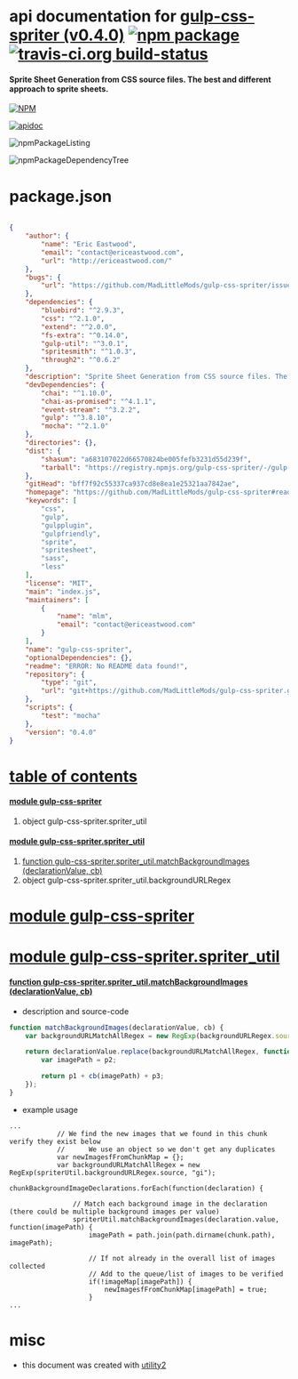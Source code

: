 # api documentation for  [gulp-css-spriter (v0.4.0)](https://github.com/MadLittleMods/gulp-css-spriter#readme)  [![npm package](https://img.shields.io/npm/v/npmdoc-gulp-css-spriter.svg?style=flat-square)](https://www.npmjs.org/package/npmdoc-gulp-css-spriter) [![travis-ci.org build-status](https://api.travis-ci.org/npmdoc/node-npmdoc-gulp-css-spriter.svg)](https://travis-ci.org/npmdoc/node-npmdoc-gulp-css-spriter)
#### Sprite Sheet Generation from CSS source files. The best and different approach to sprite sheets.

[![NPM](https://nodei.co/npm/gulp-css-spriter.png?downloads=true)](https://www.npmjs.com/package/gulp-css-spriter)

[![apidoc](https://npmdoc.github.io/node-npmdoc-gulp-css-spriter/build/screenCapture.buildNpmdoc.browser._2Fhome_2Ftravis_2Fbuild_2Fnpmdoc_2Fnode-npmdoc-gulp-css-spriter_2Ftmp_2Fbuild_2Fapidoc.html.png)](https://npmdoc.github.io/node-npmdoc-gulp-css-spriter/build/apidoc.html)

![npmPackageListing](https://npmdoc.github.io/node-npmdoc-gulp-css-spriter/build/screenCapture.npmPackageListing.svg)

![npmPackageDependencyTree](https://npmdoc.github.io/node-npmdoc-gulp-css-spriter/build/screenCapture.npmPackageDependencyTree.svg)



# package.json

```json

{
    "author": {
        "name": "Eric Eastwood",
        "email": "contact@ericeastwood.com",
        "url": "http://ericeastwood.com/"
    },
    "bugs": {
        "url": "https://github.com/MadLittleMods/gulp-css-spriter/issues"
    },
    "dependencies": {
        "bluebird": "^2.9.3",
        "css": "^2.1.0",
        "extend": "^2.0.0",
        "fs-extra": "^0.14.0",
        "gulp-util": "^3.0.1",
        "spritesmith": "^1.0.3",
        "through2": "^0.6.2"
    },
    "description": "Sprite Sheet Generation from CSS source files. The best and different approach to sprite sheets.",
    "devDependencies": {
        "chai": "^1.10.0",
        "chai-as-promised": "^4.1.1",
        "event-stream": "^3.2.2",
        "gulp": "^3.8.10",
        "mocha": "^2.1.0"
    },
    "directories": {},
    "dist": {
        "shasum": "a683107022d66570824be005fefb3231d55d239f",
        "tarball": "https://registry.npmjs.org/gulp-css-spriter/-/gulp-css-spriter-0.4.0.tgz"
    },
    "gitHead": "bff7f92c55337ca937cd8e8ea1e25321aa7842ae",
    "homepage": "https://github.com/MadLittleMods/gulp-css-spriter#readme",
    "keywords": [
        "css",
        "gulp",
        "gulpplugin",
        "gulpfriendly",
        "sprite",
        "spritesheet",
        "sass",
        "less"
    ],
    "license": "MIT",
    "main": "index.js",
    "maintainers": [
        {
            "name": "mlm",
            "email": "contact@ericeastwood.com"
        }
    ],
    "name": "gulp-css-spriter",
    "optionalDependencies": {},
    "readme": "ERROR: No README data found!",
    "repository": {
        "type": "git",
        "url": "git+https://github.com/MadLittleMods/gulp-css-spriter.git"
    },
    "scripts": {
        "test": "mocha"
    },
    "version": "0.4.0"
}
```



# <a name="apidoc.tableOfContents"></a>[table of contents](#apidoc.tableOfContents)

#### [module gulp-css-spriter](#apidoc.module.gulp-css-spriter)
1.  object <span class="apidocSignatureSpan">gulp-css-spriter.</span>spriter_util

#### [module gulp-css-spriter.spriter_util](#apidoc.module.gulp-css-spriter.spriter_util)
1.  [function <span class="apidocSignatureSpan">gulp-css-spriter.spriter_util.</span>matchBackgroundImages (declarationValue, cb)](#apidoc.element.gulp-css-spriter.spriter_util.matchBackgroundImages)
1.  object <span class="apidocSignatureSpan">gulp-css-spriter.spriter_util.</span>backgroundURLRegex



# <a name="apidoc.module.gulp-css-spriter"></a>[module gulp-css-spriter](#apidoc.module.gulp-css-spriter)



# <a name="apidoc.module.gulp-css-spriter.spriter_util"></a>[module gulp-css-spriter.spriter_util](#apidoc.module.gulp-css-spriter.spriter_util)

#### <a name="apidoc.element.gulp-css-spriter.spriter_util.matchBackgroundImages"></a>[function <span class="apidocSignatureSpan">gulp-css-spriter.spriter_util.</span>matchBackgroundImages (declarationValue, cb)](#apidoc.element.gulp-css-spriter.spriter_util.matchBackgroundImages)
- description and source-code
```javascript
function matchBackgroundImages(declarationValue, cb) {
	var backgroundURLMatchAllRegex = new RegExp(backgroundURLRegex.source, "gi");

	return declarationValue.replace(backgroundURLMatchAllRegex, function(match, p1, p2, p3, offset, string) {
		var imagePath = p2;

		return p1 + cb(imagePath) + p3;
	});
}
```
- example usage
```shell
...
			// We find the new images that we found in this chunk verify they exist below
			//		We use an object so we don't get any duplicates
			var newImagesfFromChunkMap = {};
			var backgroundURLMatchAllRegex = new RegExp(spriterUtil.backgroundURLRegex.source, "gi");
			chunkBackgroundImageDeclarations.forEach(function(declaration) {

				// Match each background image in the declaration (there could be multiple background images per value)
				spriterUtil.matchBackgroundImages(declaration.value, function(imagePath) {
					imagePath = path.join(path.dirname(chunk.path), imagePath);

					// If not already in the overall list of images collected
					// Add to the queue/list of images to be verified
					if(!imageMap[imagePath]) {
						newImagesfFromChunkMap[imagePath] = true;
					}
...
```



# misc
- this document was created with [utility2](https://github.com/kaizhu256/node-utility2)
